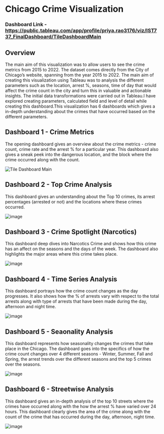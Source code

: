 # Chicago Crime Visualization

### Dashboard Link - https://public.tableau.com/app/profile/priya.rao3176/viz/IST737_FinalDashboard/TileDashboardMain

## Overview

The main aim of this visualization was to allow users to see the crime metrics from 2015 to 2022. The dataset comes directly from the City of Chicago’s website, spanning from the year 2015 to 2022. The main aim of creating this visualization using Tableau was to analysis the different parameters such as the location, arrest %, seasons, time of day that would affect the crime count in the city and turn this in valuable and actionable insights. The initial data transformations were carried out in Tableau.I have explored creating parameters, calculated field and level of detail while creating this dashboard.This visualization has 6 dashboards which gives a in-depth understanding about the crimes that have occurred based on the different parameters. 

## Dashboard 1 - Crime Metrics
The opening dashboard gives an overview about the crime metrics - crime count, crime rate and the arrest % for a particular year. This dashboard also gives a sneak peek into the dangerous location, and the block where the crime occurred along with the count. 


![Tile Dashboard Main](https://github.com/Priii07/Chicago_Crime_Viz/assets/50296254/f3a50568-0a7a-4b1a-a1ea-665c8414d3c0)

## Dashboard 2 - Top Crime Analysis
This dashboard gives an understanding about the Top 10 crimes, its arrest percentages (arrested or not) and the locations where these crimes occurred. 

![image](https://github.com/Priii07/Chicago_Crime_Viz/assets/50296254/6ef35be9-1813-4926-a321-413998d04884)

## Dashboard 3 - Crime Spotlight (Narcotics)

This dashboard deep dives into Narcotics Crime and shows how this crime has an affect on the seasons and the days of the week. The dashboard also highlights the major areas where this crime takes place. 

![image](https://github.com/Priii07/Chicago_Crime_Viz/assets/50296254/6702ce0e-cfed-43cd-9367-fd70a6c2634e)

## Dashboard 4 - Time Series Analysis

This dashboard portrays how the crime count changes as the day progresses. It also shows how the % of arrests vary with respect to the total arrests along with type of arrests that have been made during the day, afternoon and night time. 

![image](https://github.com/Priii07/Chicago_Crime_Viz/assets/50296254/3219a243-dcb7-4a8a-8977-9cfe0f895a77)

## Dashboard 5 - Seaonality Analysis

This dashboard represents how seasonality changes the crimes that take place in the Chicago. The dashboard goes into the specifics of how the crime count changes over 4 different seasons - Winter, Summer, Fall and Spring, the arrest trends over the different seasons and the top 5 crimes over the seasons. 

![image](https://github.com/Priii07/Chicago_Crime_Viz/assets/50296254/5339f053-e64d-418d-97b1-a2c02ff3f759)

## Dashboard 6 - Streetwise Analysis

This dashboard gives an in-depth analysis of the top 10 streets where the crimes have occurred along with the how the arrest % have varied over 24 hours. This dashboard clearly gives the area of the crime along with the count of the crime that has occurred during the day, afternoon, night time. 

![image](https://github.com/Priii07/Chicago_Crime_Viz/assets/50296254/5a7ecf9c-4821-4145-b4ad-747d62bc1a39)

